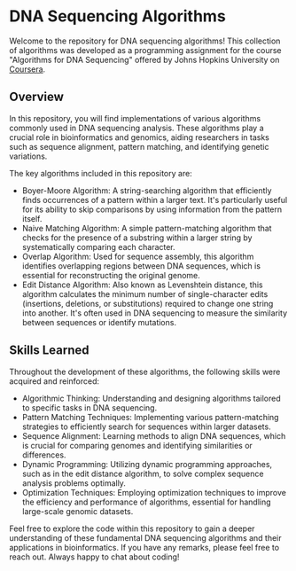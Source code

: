 # DNA Sequencing Algorithms
Welcome to the repository for DNA sequencing algorithms! This collection of algorithms was developed as a programming assignment for the course "Algorithms for DNA Sequencing" offered by Johns Hopkins University on [Coursera](https://www.coursera.org/learn/dna-sequencing).

## Overview
In this repository, you will find implementations of various algorithms commonly used in DNA sequencing analysis. These algorithms play a crucial role in bioinformatics and genomics, aiding researchers in tasks such as sequence alignment, pattern matching, and identifying genetic variations.

The key algorithms included in this repository are:
- Boyer-Moore Algorithm: A string-searching algorithm that efficiently finds occurrences of a pattern within a larger text. It's particularly useful for its ability to skip comparisons by using information from the pattern itself.
- Naive Matching Algorithm: A simple pattern-matching algorithm that checks for the presence of a substring within a larger string by systematically comparing each character.
- Overlap Algorithm: Used for sequence assembly, this algorithm identifies overlapping regions between DNA sequences, which is essential for reconstructing the original genome.
- Edit Distance Algorithm: Also known as Levenshtein distance, this algorithm calculates the minimum number of single-character edits (insertions, deletions, or substitutions) required to change one string into another. It's often used in DNA sequencing to measure the similarity between sequences or identify mutations.

## Skills Learned
Throughout the development of these algorithms, the following skills were acquired and reinforced:
- Algorithmic Thinking: Understanding and designing algorithms tailored to specific tasks in DNA sequencing.
- Pattern Matching Techniques: Implementing various pattern-matching strategies to efficiently search for sequences within larger datasets.
- Sequence Alignment: Learning methods to align DNA sequences, which is crucial for comparing genomes and identifying similarities or differences.
- Dynamic Programming: Utilizing dynamic programming approaches, such as in the edit distance algorithm, to solve complex sequence analysis problems optimally.
- Optimization Techniques: Employing optimization techniques to improve the efficiency and performance of algorithms, essential for handling large-scale genomic datasets.

Feel free to explore the code within this repository to gain a deeper understanding of these fundamental DNA sequencing algorithms and their applications in bioinformatics. If you have any remarks, please feel free to reach out. Always happy to chat about coding!

